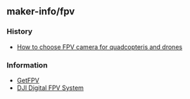 ## maker-info/fpv


### History
- [How to choose FPV camera for quadcopteris and drones](https://oscarliang.com/best-fpv-camera-quadcopter/)


### Information
- [GetFPV](https://www.getfpv.com/)
- [DJI Digital FPV System](https://www.dji.com/kr/fpv)




